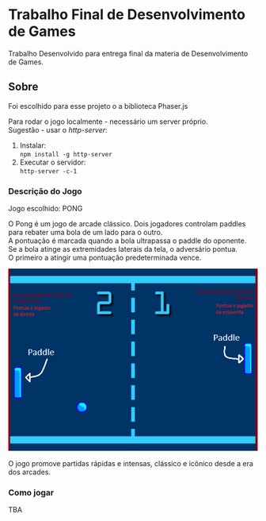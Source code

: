 # Trabalho Final de Desenvolvimento de Games
Trabalho Desenvolvido para entrega final da materia de Desenvolvimento de Games.
## Sobre

Foi escolhido para esse projeto o a biblioteca Phaser.js

Para rodar o jogo localmente - necessário um server próprio.  
Sugestão - usar o *http-server*:

1. Instalar:  
    ```npm install -g http-server```
2. Executar o servidor:  
    ```http-server -c-1```

### Descrição do Jogo

Jogo escolhido: PONG

O Pong é um jogo de arcade clássico. 
Dois jogadores controlam paddles para rebater uma bola de um lado para o outro.  
A pontuação é marcada quando a bola ultrapassa o paddle do oponente.  
Se a bola atinge as extremidades laterais da tela, o adversário pontua.  
O primeiro a atingir uma pontuação predeterminada vence.  

![pong](pong.png)

<!-- incentivando a agilidade e estratégia na defesa e ataque -->
O jogo promove partidas rápidas e intensas, clássico e icônico desde a era dos arcades.


### Como jogar 
TBA

<!---
Esse Arquivo deverá ser convertido para se tornar o README.md principal quando for entregue ao professor
-->